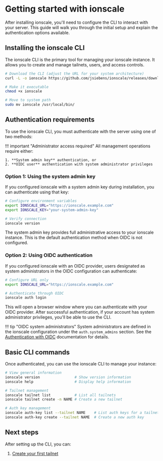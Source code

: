 # Getting started with ionscale

After installing ionscale, you'll need to configure the CLI to interact with your server. This guide will walk you through the initial setup and explain the authentication options available.

## Installing the ionscale CLI

The ionscale CLI is the primary tool for managing your ionscale instance. It allows you to create and manage tailnets, users, and access controls.

```bash
# Download the CLI (adjust the URL for your system architecture)
curl -L -o ionscale https://github.com/jsiebens/ionscale/releases/download/v0.16.0/ionscale_linux_amd64

# Make it executable
chmod +x ionscale

# Move to system path
sudo mv ionscale /usr/local/bin/
```

## Authentication requirements

To use the ionscale CLI, you must authenticate with the server using one of two methods:

!!! important "Administrator access required"
    All management operations require either:
    
    1. **System admin key** authentication, or
    2. **OIDC user** authentication with system administrator privileges

### Option 1: Using the system admin key

If you configured ionscale with a system admin key during installation, you can authenticate using that key:

```bash
# Configure environment variables
export IONSCALE_URL="https://ionscale.example.com"
export IONSCALE_KEY="your-system-admin-key"

# Verify connection
ionscale version
```

The system admin key provides full administrative access to your ionscale instance. This is the default authentication method when OIDC is not configured.

### Option 2: Using OIDC authentication

If you configured ionscale with an OIDC provider, users designated as system administrators in the OIDC configuration can authenticate:

```bash
# Configure URL only
export IONSCALE_URL="https://ionscale.example.com"

# Authenticate through OIDC
ionscale auth login
```

This will open a browser window where you can authenticate with your OIDC provider. After successful authentication, if your account has system administrator privileges, you'll be able to use the CLI.

!!! tip "OIDC system administrators"
    System administrators are defined in the ionscale configuration under the `auth.system_admins` section. See the [Authentication with OIDC](../configuration/auth-oidc.md) documentation for details.

## Basic CLI commands

Once authenticated, you can use the ionscale CLI to manage your instance:

```bash
# View general information
ionscale version                # Show version information
ionscale help                   # Display help information

# Tailnet management
ionscale tailnet list           # List all tailnets
ionscale tailnet create -n NAME # Create a new tailnet

# Auth key management
ionscale auth-key list --tailnet NAME    # List auth keys for a tailnet
ionscale auth-key create --tailnet NAME  # Create a new auth key
```

## Next steps

After setting up the CLI, you can:

1. [Create your first tailnet](tailnet.md)